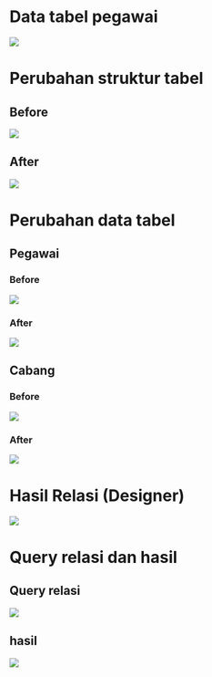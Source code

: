 # Data tabel pegawai
![](Assets/h1.jpg)
# Perubahan struktur tabel
## Before
![](Assets/h2.jpg)
## After
![](Assets/h3.jpg)
# Perubahan data tabel
## Pegawai
### Before
![](Assets/h4.jpg)
### After 
![](Assets/h5.jpg)
## Cabang
### Before
![](Assets/h6.jpg)
### After
![](Assets/h7.jpg)
# Hasil Relasi (Designer)
![](Assets/h8.jpg)
# Query relasi dan hasil
## Query relasi
![](Assets/queryr.jpg)
## hasil
![](Assets/h8.jpg)
